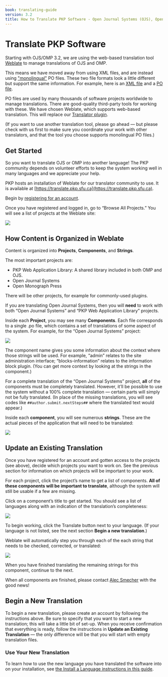```yaml
---
book: translating-guide
version: 3.2
title: How to Translate PKP Software - Open Journal Systems (OJS), Open Monograph Press (OMP), and Open Preprint Systems (OPS)
---
```


# Translate PKP Software

Starting with OJS/OMP 3.2, we are using the web-based translation tool [Weblate](https://weblate.org) to manage translations of OJS and OMP.

This means we have moved away from using XML files, and are instead using ["monolingual"](https://docs.weblate.org/en/latest/formats.html) PO files. These two file formats look a little different but support the same information. For example, here is an [XML file](https://github.com/pkp/pkp-lib/blob/stable-3_1_2/locale/en_US/common.xml) and a [PO file](https://github.com/pkp/pkp-lib/blob/main/locale/en_US/common.po).

PO files are used by many thousands of software projects worldwide to manage translations. There are good-quality third-party tools for working with these. We have chosen Weblate, which supports web-based translation. This will replace our [Translator plugin](https://github.com/pkp/translator/).

(If you want to use another translation tool, please go ahead — but please check with us first to make sure you coordinate your work with other translators, and that the tool you choose supports monolingual PO files.)

## Get Started

So you want to translate OJS or OMP into another language! The PKP community depends on volunteer efforts to keep the system working well in many languages and we appreciate your help.

PKP hosts an installation of Weblate for our translator community to use. It is available at [https://translate.pkp.sfu.ca](https://translate.pkp.sfu.ca).

Begin by [registering for an account](https://translate.pkp.sfu.ca).

Once you have registered and logged in, go to “Browse All Projects.” You will see a list of projects at the Weblate site:

![](./assets/translating-guide-weblate-projects.png)

## How Content is Organized in Weblate

Content is organized into **Projects**, **Components**, and **Strings**.

The most important projects are:
* PKP Web Application Library: A shared library included in both OMP and OJS.
* Open Journal Systems
* Open Monograph Press

There will be other projects, for example for commonly-used plugins.

If you are translating Open Journal Systems, then you will **need** to work with both “Open Journal Systems” and “PKP Web Application Library” projects.

Inside each **Project**, you may see many **Components**. Each file corresponds to a single .po file, which contains a set of translations of some aspect of the system. For example, for the “Open Journal Systems” project:

![](./assets/translating-guide-weblate-components.png)

The component name gives you some information about the context where those strings will be used. For example, “admin” relates to the site administration interface; “blocks-information” relates to the information block plugin. (You can get more context by looking at the strings in the component.)

For a complete translation of the “Open Journal Systems” project, **all** of the components must be completely translated. However, it’ll be possible to use the system without a 100% complete translation — certain parts will simply not be fully translated. (In place of the missing translations, you will see codes like `##author.submit.nextSteps##` where the translated text would appear.)

Inside each **component**, you will see numerous **strings**. These are the actual pieces of the application that will need to be translated:

![](./assets/translating-guide-weblate-strings.png)

## Update an Existing Translation

Once you have registered for an account and gotten access to the projects (see above), decide which projects you want to work on. See the previous section for information on which projects will be important to your work.

For each project, click the project’s name to get a list of components. **All of these components will be important to translate**, although the system will still be usable if a few are missing.

Click on a component’s title to get started. You should see a list of languages along with an indication of the translation’s completeness:

![](./assets/translating-guide-weblate-update-translation.png)

To begin working, click the Translate button next to your language. (If your language is not listed, see the next section **Begin a new translation**.)

Weblate will automatically step you through each of the each string that needs to be checked, corrected, or translated:

![](./assets/translating-guide-weblate-translate-string.png)

When you have finished translating the remaining strings for this component, continue to the next.

When all components are finished, please contact [Alec Smecher](mailto:alec@smecher.bc.ca) with the good news!

## Begin a New Translation

To begin a new translation, please create an account by following the instructions above. Be sure to specify that you want to start a new translation; this will take a little bit of set-up. When you receive confirmation that everything is ready, follow the instructions in **Update an Existing Translation** — the only difference will be that you will start with empty translation files.

### Use Your New Translation

To learn how to use the new language you have translated the software into on your installation, see [the Install a Language instructions in this guide](./managing-languages.md#install-a-language).

